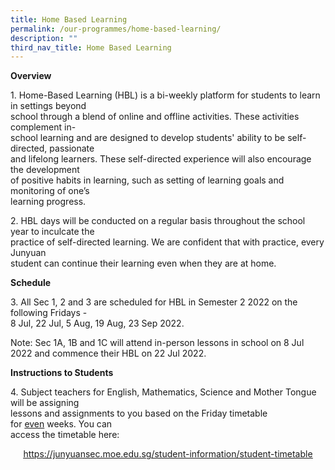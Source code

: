 ```yaml
---
title: Home Based Learning
permalink: /our-programmes/home-based-learning/
description: ""
third_nav_title: Home Based Learning
---
```

<p><strong>Overview</strong></p>
<p>1. Home-Based Learning (HBL) is a bi-weekly platform for students to learn in settings beyond<br /> school through a blend of online and offline&nbsp;activities. These activities complement in-<br /> school learning and are designed&nbsp;to&nbsp;develop students' ability to be self-directed, passionate<br /> and lifelong learners. These self-directed experience will also encourage the development<br /> of positive habits in learning, such as setting of learning goals and monitoring of one&rsquo;s<br /> learning progress.</p>
<p>2. HBL days will be conducted on a regular basis throughout the school year to inculcate the<br /> practice of self-directed learning. We are confident that with practice, every Junyuan<br /> student can continue their learning even when they are at home.&nbsp;</p>
<p><strong>Schedule</strong></p>
<p>3. All Sec 1, 2 and 3 are scheduled for HBL in Semester 2 2022 on the following Fridays -<br /> 8 Jul, 22 Jul, 5 Aug, 19 Aug, 23 Sep 2022.</p>
<p>Note: Sec 1A, 1B and 1C will attend in-person lessons in school on 8 Jul 2022 and commence their HBL on 22 Jul 2022.&nbsp;</p>
<p><strong>Instructions to Students</strong></p>
<p>4. Subject teachers for English, Mathematics, Science and Mother Tongue will be assigning<br /> lessons and assignments to you based on the Friday timetable for&nbsp;<u>even</u>&nbsp;weeks. You can<br /> access the timetable here:&nbsp;</p>
<p style="text-align: center;"><u><a href="/student-information/student-timetable" target="">https://junyuansec.moe.edu.sg/student-information/student-timetable</a></u></p>